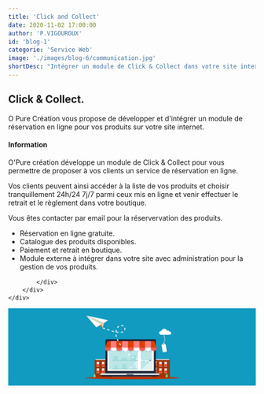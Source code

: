 ```yaml
---
title: 'Click and Collect'
date: 2020-11-02 17:00:00
author: 'P.VIGOUROUX'
id: 'blog-1'
categorie: 'Service Web'
image: './images/blog-6/communication.jpg'
shortDesc: "Intégrer un module de Click & Collect dans votre site internet, et proposer la réservation et le paiement à votre boutique."
---
```


<div class="rn-blog-meta-area section-pb-xl">
    <div class="row">
        <div class="col-1 offset-1">
            <h2>Click & Collect.</h2>
            <p>O Pure Création vous propose de développer et d'intégrer un module de réservation en ligne pour vos produits sur votre site internet.</p>
        </div>
        <div class="col-2 offset-1">
    <div class="rn-blog-content">
                <h4>Information</h4>
                <p>O'Pure création développe un module de Click & Collect pour vous permettre de proposer à vos clients un service de réservation en ligne.</p>
                <p>Vos clients peuvent ainsi accéder à la liste de vos produits et choisir tranquillement 24h/24 7j/7 parmi ceux mis en ligne et venir effectuer le retrait et le règlement dans votre boutique.</p>
                <p>Vous êtes contacter par email pour la réservervation des produits.</p>
                <ul>
                    <li>Réservation en ligne gratuite.</li>
                    <li>Catalogue des produits disponibles.</li>
                    <li>Paiement et retrait en boutique.</li>
                    <li>Module externe à intégrer dans votre site avec administration pour la gestion de vos produits.</li>
                </ul>
         
            </div>
        </div>
    </div>
</div>

<div class="full-width-box">
     <img src="./images/blog-2/clickc.jpg" alt="Click & Collect"/>
</div>

